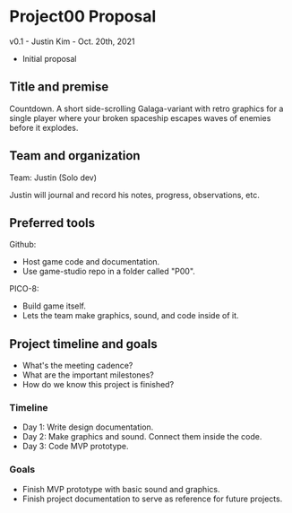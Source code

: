 # Project00 Proposal

v0.1 - Justin Kim - Oct. 20th, 2021

- Initial proposal

## Title and premise

Countdown. A short side-scrolling Galaga-variant with retro graphics for a single player where your broken spaceship escapes waves of enemies before it explodes.

## Team and organization

Team: Justin (Solo dev)

Justin will journal and record his notes, progress, observations, etc.

## Preferred tools

Github: 

- Host game code and documentation. 
- Use game-studio repo in a folder called "P00".

PICO-8: 

- Build game itself. 
- Lets the team make graphics, sound, and code inside of it.

## Project timeline and goals

- What's the meeting cadence?
- What are the important milestones?
- How do we know this project is finished?

### Timeline

- Day 1: Write design documentation.
- Day 2: Make graphics and sound. Connect them inside the code.
- Day 3: Code MVP prototype.

### Goals

- Finish MVP prototype with basic sound and graphics.
- Finish project documentation to serve as reference for future projects.